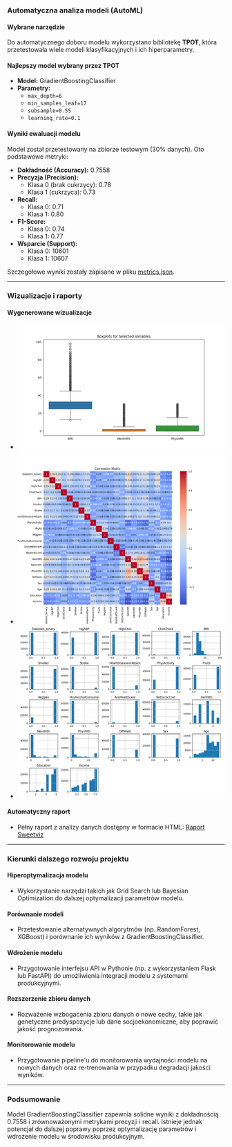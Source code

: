 ### Automatyczna analiza modeli (AutoML)

#### Wybrane narzędzie
Do automatycznego doboru modelu wykorzystano bibliotekę **TPOT**, która przetestowała wiele modeli klasyfikacyjnych i ich hiperparametry.

#### Najlepszy model wybrany przez TPOT
- **Model:** GradientBoostingClassifier
- **Parametry:**
  - `max_depth=6`
  - `min_samples_leaf=17`
  - `subsample=0.55`
  - `learning_rate=0.1`

#### Wyniki ewaluacji modelu
Model został przetestowany na zbiorze testowym (30% danych). Oto podstawowe metryki:

- **Dokładność (Accuracy):** 0.7558
- **Precyzja (Precision):**
  - Klasa 0 (brak cukrzycy): 0.78
  - Klasa 1 (cukrzyca): 0.73
- **Recall:**
  - Klasa 0: 0.71
  - Klasa 1: 0.80
- **F1-Score:**
  - Klasa 0: 0.74
  - Klasa 1: 0.77
- **Wsparcie (Support):**
  - Klasa 0: 10601
  - Klasa 1: 10607

Szczegółowe wyniki zostały zapisane w pliku [metrics.json](reports/metrics.json).

---

### Wizualizacje i raporty

#### Wygenerowane wizualizacje
- ![Boxplots](boxplots.png)
- ![Correlation Matrix](correlation_matrix.png)
- ![Histograms](histograms.png)

#### Automatyczny raport
- Pełny raport z analizy danych dostępny w formacie HTML: [Raport Sweetviz](sweetviz_report.html)

---

### Kierunki dalszego rozwoju projektu

#### Hiperoptymalizacja modelu
- Wykorzystanie narzędzi takich jak Grid Search lub Bayesian Optimization do dalszej optymalizacji parametrów modelu.

#### Porównanie modeli
- Przetestowanie alternatywnych algorytmów (np. RandomForest, XGBoost) i porównanie ich wyników z GradientBoostingClassifier.

#### Wdrożenie modelu
- Przygotowanie interfejsu API w Pythonie (np. z wykorzystaniem Flask lub FastAPI) do umożliwienia integracji modelu z systemami produkcyjnymi.

#### Rozszerzenie zbioru danych
- Rozważenie wzbogacenia zbioru danych o nowe cechy, takie jak genetyczne predyspozycje lub dane socjoekonomiczne, aby poprawić jakość prognozowania.

#### Monitorowanie modelu
- Przygotowanie pipeline'u do monitorowania wydajności modelu na nowych danych oraz re-trenowania w przypadku degradacji jakości wyników.

---

### Podsumowanie
Model GradientBoostingClassifier zapewnia solidne wyniki z dokładnością 0.7558 i zrównoważonymi metrykami precyzji i recall. Istnieje jednak potencjał do dalszej poprawy poprzez optymalizację parametrów i wdrożenie modelu w środowisku produkcyjnym.

